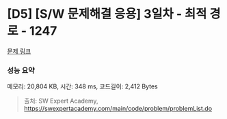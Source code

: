 # [D5] [S/W 문제해결 응용] 3일차 - 최적 경로 - 1247 

[문제 링크](https://swexpertacademy.com/main/code/problem/problemDetail.do?contestProbId=AV15OZ4qAPICFAYD) 

### 성능 요약

메모리: 20,804 KB, 시간: 348 ms, 코드길이: 2,412 Bytes



> 출처: SW Expert Academy, https://swexpertacademy.com/main/code/problem/problemList.do